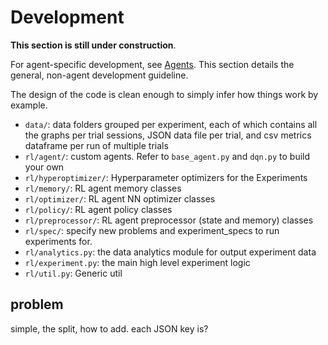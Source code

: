 # <a name="development"></a>Development


**This section is still under construction**.

For agent-specific development, see [Agents](#agents). This section details the general, non-agent development guideline.

The design of the code is clean enough to simply infer how things work by example.

- `data/`: data folders grouped per experiment, each of which contains all the graphs per trial sessions, JSON data file per trial, and csv metrics dataframe per run of multiple trials
- `rl/agent/`: custom agents. Refer to `base_agent.py` and `dqn.py` to build your own
- `rl/hyperoptimizer/`: Hyperparameter optimizers for the Experiments
- `rl/memory/`: RL agent memory classes
- `rl/optimizer/`: RL agent NN optimizer classes
- `rl/policy/`: RL agent policy classes
- `rl/preprocessor/`: RL agent preprocessor (state and memory) classes
- `rl/spec/`: specify new problems and experiment_specs to run experiments for.
- `rl/analytics.py`: the data analytics module for output experiment data
- `rl/experiment.py`: the main high level experiment logic
- `rl/util.py`: Generic util


## problem

simple, the split, how to add. each JSON key is?
